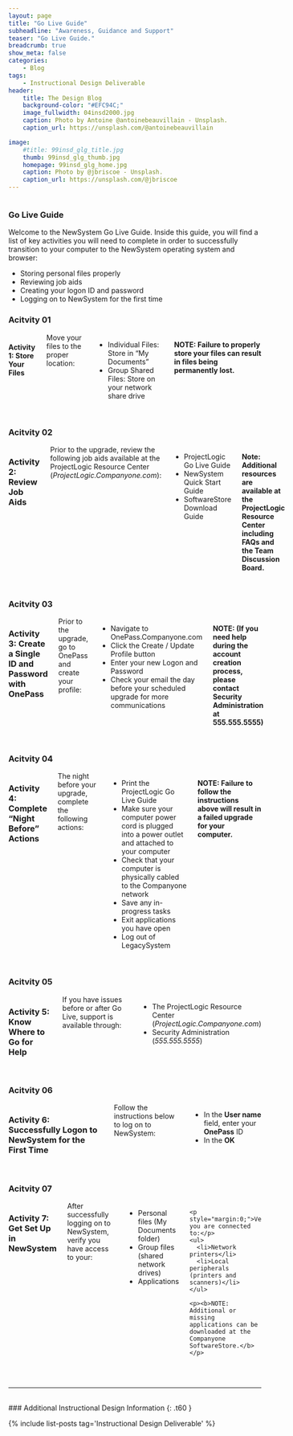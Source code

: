 ```yaml
---
layout: page
title: "Go Live Guide"
subheadline: "Awareness, Guidance and Support"
teaser: "Go Live Guide."
breadcrumb: true
show_meta: false
categories:
    - Blog
tags:
    - Instructional Design Deliverable
header:
    title: The Design Blog
    background-color: "#EFC94C;"
    image_fullwidth: 04insd2000.jpg
    caption: Photo by Antoine @antoinebeauvillain - Unsplash.
    caption_url: https://unsplash.com/@antoinebeauvillain

image:
    #title: 99insd_glg_title.jpg
    thumb: 99insd_glg_thumb.jpg
    homepage: 99insd_glg_home.jpg
    caption: Photo by @jbriscoe - Unsplash.
    caption_url: https://unsplash.com/@jbriscoe
---
```

<div class="row" >
  <div class="medium-12 columns t30">
    <div class="show-for-small-only"><img src="{{ site.urlimg }}99insd_glg_widget.jpg" alt=""></div>
    <div class="show-for-medium-up"><img src="{{ site.urlimg }}99insd_glg_title.jpg" alt=""></div>
  </div>
</div>

### Go Live Guide

Welcome to the NewSystem Go Live Guide. Inside this guide, you will find a list of key activities you will need to complete in order to successfully transition to your computer to the NewSystem operating system and browser:
- Storing personal files properly
- Reviewing job aids
- Creating your logon ID and password
- Logging on to NewSystem for the first time


### Acitvity 01
<div class="row" >

  <div class="small-12 medium-8 columns t30">
    <h4>Activity 1: Store Your Files</h4>
    <p style="margin:0;">Move your files to the proper location:</p>
    <ul>
      <li>Individual Files: Store in “My Documents”</li>
      <li>Group Shared Files: Store on your network share drive</li>
    </ul>
    <p><b>NOTE: Failure to properly store your files can result in files being permanently lost.</b></p>
  </div>

  <div class="small-12 medium-4 columns t30">
    <div class="show-for-small-only"><img src="{{ site.urlimg }}99insd_glg_act01_widget.jpg" alt=""></div>
    <div class="show-for-medium-up"><img src="{{ site.urlimg }}99insd_glg_act01_thumb.jpg" alt=""></div>
  </div>

</div>

<br>

### Acitvity 02
<div class="row" >

  <div class="small-12 medium-8 columns t30">
    <h3>Activity 2: Review Job Aids</h3>
    <p style="margin:0;">Prior to the upgrade, review the following job aids available at the ProjectLogic Resource Center (<i>ProjectLogic.Companyone.com</i>):</p>
    <ul>
      <li>ProjectLogic Go Live Guide</li>
      <li>NewSystem Quick Start Guide</li>
      <li>SoftwareStore Download Guide</li>
    </ul>
    <p><b>Note: Additional resources are available at the ProjectLogic Resource Center including FAQs and the Team Discussion Board.</b></p>
  </div>

  <div class="small-12 medium-4 columns t30">
    <strong class="show-for-small-only"><img src="{{ site.urlimg }}99insd_glg_act02_widget.jpg" alt=""></strong>
    <strong class="show-for-medium-up"><img src="{{ site.urlimg }}99insd_glg_act02_thumb.jpg" alt=""></strong>
  </div>

</div>

<br>

### Acitvity 03
<div class="row" >

  <div class="small-12 medium-8 columns t30">
    <h3>Activity 3: Create a Single ID and Password with OnePass</h3>
    <p style="margin:0;">Prior to the upgrade, go to OnePass and create your profile:</p>
    <ul>
      <li>Navigate to OnePass.Companyone.com</li>
      <li>Click the Create / Update Profile button</li>
      <li>Enter your new Logon and Password</li>
      <li>Check your email the day before your scheduled upgrade for more communications</li>
    </ul>
    <p><b>NOTE: (If you need help during the account creation process, please contact Security Administration at 555.555.5555)</b></p>
  </div>

  <div class="small-12 medium-4 columns t30">
    <strong class="show-for-small-only"><img src="{{ site.urlimg }}99insd_glg_act03_widget.jpg" alt=""></strong>
    <strong class="show-for-medium-up"><img src="{{ site.urlimg }}99insd_glg_act03_thumb.jpg" alt=""></strong>
  </div>

</div>

<br>

### Acitvity 04
<div class="row" >

  <div class="small-12 medium-8 columns t30">
    <h3>Activity 4: Complete “Night Before” Actions</h3>
    <p style="margin:0;">The night before your upgrade, complete the following actions:</p>
    <ul>
      <li>Print the ProjectLogic Go Live Guide</li>
      <li>Make sure your computer power cord is plugged into a power outlet and attached to your computer</li>
      <li>Check that your computer is physically cabled to the Companyone network</li>
      <li>Save any in-progress tasks</li>
      <li>Exit applications you have open</li>
      <li>Log out of LegacySystem</li>
    </ul>
    <p><b>NOTE: Failure to follow the instructions above will result in a failed upgrade for your computer.</b></p>
  </div>

  <div class="small-12 medium-4 columns t30">
    <strong class="show-for-small-only"><img src="{{ site.urlimg }}99insd_glg_act04_widget.jpg" alt=""></strong>
    <strong class="show-for-medium-up"><img src="{{ site.urlimg }}99insd_glg_act04_thumb.jpg" alt=""></strong>
  </div>

</div>

<br>

### Acitvity 05
<div class="row" >

  <div class="small-12 medium-8 columns t30">
    <h3>Activity 5: Know Where to Go for Help</h3>
    <p style="margin:0;">If you have issues before or after Go Live, support is available through:</p>
    <ul>
      <li>The ProjectLogic Resource Center (<i>ProjectLogic.Companyone.com</i>)</li>
      <li>Security Administration (<i>555.555.5555</i>)</li>
    </ul>
  </div>

  <div class="small-12 medium-4 columns t30">
    <strong class="show-for-small-only"><img src="{{ site.urlimg }}99insd_glg_act05_widget.jpg" alt=""></strong>
    <strong class="show-for-medium-up"><img src="{{ site.urlimg }}99insd_glg_act05_thumb.jpg" alt=""></strong>
  </div>

</div>

<br>

### Acitvity 06
<div class="row" >

  <div class="small-12 medium-8 columns t30">
    <h3>Activity 6: Successfully Logon to NewSystem for the First Time</h3>
    <p style="margin:0;">Follow the instructions below to log on to NewSystem:</p>
    <ul>
      <li>In the <b>User name</b> field, enter your <b>OnePass</b> ID</li>
      <li>In the <b>OK</b></li>
    </ul>
  </div>

  <div class="small-12 medium-4 columns t30">
    <strong class="show-for-small-only"><img src="{{ site.urlimg }}99insd_glg_act06_widget.jpg" alt=""></strong>
    <strong class="show-for-medium-up"><img src="{{ site.urlimg }}99insd_glg_act06_thumb.jpg" alt=""></strong>
  </div>

</div>

<br>

### Acitvity 07
<div class="row" >

  <div class="small-12 medium-8 columns t30">
    <h3>Activity 7: Get Set Up in NewSystem</h3>
    <p style="margin:0;">After successfully logging on to NewSystem, verify you have access to your:</p>
    <ul>
      <li>Personal files (My Documents folder)</li>
      <li>Group files (shared network drives)</li>
      <li>Applications </li>
    </ul>

    <p style="margin:0;">Verify you are connected to:</p>
    <ul>
      <li>Network printers</li>
      <li>Local peripherals (printers and scanners)</li>
    </ul>

    <p><b>NOTE: Additional or missing applications can be downloaded at the Companyone SoftwareStore.</b></p>
  </div>

  <div class="small-12 medium-4 columns t30">
    <strong class="show-for-small-only"><img src="{{ site.urlimg }}99insd_glg_act07_widget.jpg" alt=""></strong>
    <strong class="show-for-medium-up"><img src="{{ site.urlimg }}99insd_glg_act07_thumb.jpg" alt=""></strong>
  </div>

</div>

<br>

<br>
<hr>
<br>
### Additional Instructional Design Information
{: .t60 }

{% include list-posts tag='Instructional Design Deliverable' %}
